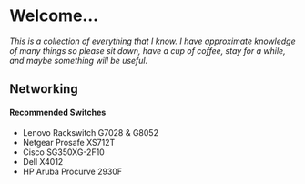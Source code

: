 # Welcome...
_This is a collection of everything that I know. I have approximate knowledge of many things so please sit down, have a cup of coffee, stay for a while, and maybe something will be useful._

## Networking

#### Recommended Switches
* Lenovo Rackswitch G7028 & G8052
* Netgear Prosafe XS712T
* Cisco SG350XG-2F10
* Dell X4012
* HP Aruba Procurve 2930F